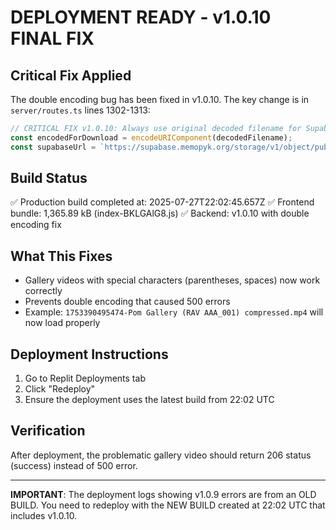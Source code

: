 # DEPLOYMENT READY - v1.0.10 FINAL FIX

## Critical Fix Applied
The double encoding bug has been fixed in v1.0.10. The key change is in `server/routes.ts` lines 1302-1313:

```javascript
// CRITICAL FIX v1.0.10: Always use original decoded filename for Supabase URL construction
const encodedForDownload = encodeURIComponent(decodedFilename);
const supabaseUrl = `https://supabase.memopyk.org/storage/v1/object/public/memopyk-gallery/${encodedForDownload}`;
```

## Build Status
✅ Production build completed at: 2025-07-27T22:02:45.657Z
✅ Frontend bundle: 1,365.89 kB (index-BKLGAlG8.js)
✅ Backend: v1.0.10 with double encoding fix

## What This Fixes
- Gallery videos with special characters (parentheses, spaces) now work correctly
- Prevents double encoding that caused 500 errors
- Example: `1753390495474-Pom Gallery (RAV AAA_001) compressed.mp4` will now load properly

## Deployment Instructions
1. Go to Replit Deployments tab
2. Click "Redeploy" 
3. Ensure the deployment uses the latest build from 22:02 UTC

## Verification
After deployment, the problematic gallery video should return 206 status (success) instead of 500 error.

---
**IMPORTANT**: The deployment logs showing v1.0.9 errors are from an OLD BUILD. You need to redeploy with the NEW BUILD created at 22:02 UTC that includes v1.0.10.